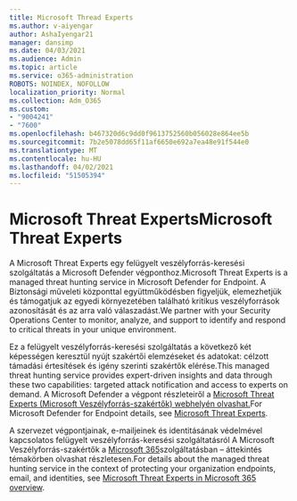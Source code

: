 ```yaml
---
title: Microsoft Thread Experts
ms.author: v-aiyengar
author: AshaIyengar21
manager: dansimp
ms.date: 04/03/2021
ms.audience: Admin
ms.topic: article
ms.service: o365-administration
ROBOTS: NOINDEX, NOFOLLOW
localization_priority: Normal
ms.collection: Adm_O365
ms.custom:
- "9004241"
- "7600"
ms.openlocfilehash: b467320d6c9dd0f9613752560b056028e864ee5b
ms.sourcegitcommit: 7b2e5078dd65f11af6650e692a7ea48e91f544e0
ms.translationtype: MT
ms.contentlocale: hu-HU
ms.lasthandoff: 04/02/2021
ms.locfileid: "51505394"
---
```

# <a name="microsoft-threat-experts"></a><span data-ttu-id="bab3a-102">Microsoft Threat Experts</span><span class="sxs-lookup"><span data-stu-id="bab3a-102">Microsoft Threat Experts</span></span>

<span data-ttu-id="bab3a-103">A Microsoft Threat Experts egy felügyelt veszélyforrás-keresési szolgáltatás a Microsoft Defender végponthoz.</span><span class="sxs-lookup"><span data-stu-id="bab3a-103">Microsoft Threat Experts is a managed threat hunting service in Microsoft Defender for Endpoint.</span></span>  <span data-ttu-id="bab3a-104">A Biztonsági műveleti központtal együttműködésben figyeljük, elemezhetjük és támogatjuk az egyedi környezetében található kritikus veszélyforrások azonosítását és az arra való válaszadást.</span><span class="sxs-lookup"><span data-stu-id="bab3a-104">We partner with your Security Operations Center to monitor, analyze, and support to identify and respond to critical threats in your unique environment.</span></span>

<span data-ttu-id="bab3a-105">Ez a felügyelt veszélyforrás-keresési szolgáltatás a következő két képességen keresztül nyújt szakértői elemzéseket és adatokat: célzott támadási értesítések és igény szerinti szakértők elérése.</span><span class="sxs-lookup"><span data-stu-id="bab3a-105">This managed threat hunting service provides expert-driven insights and data through these two capabilities: targeted attack notification and access to experts on demand.</span></span> <span data-ttu-id="bab3a-106">A Microsoft Defender a végpont részleteiről a [Microsoft Threat Experts (Microsoft Veszélyforrás-szakértők) webhelyén olvashat.]( https://docs.microsoft.com/microsoft-365/security/defender-endpoint/microsoft-threat-experts)</span><span class="sxs-lookup"><span data-stu-id="bab3a-106">For Microsoft Defender for Endpoint details, see [Microsoft Threat Experts]( https://docs.microsoft.com/microsoft-365/security/defender-endpoint/microsoft-threat-experts).</span></span>

<span data-ttu-id="bab3a-107">A szervezet végpontjainak, e-mailjeinek és identitásának védelmével kapcsolatos felügyelt veszélyforrás-keresési szolgáltatásról A Microsoft Veszélyforrás-szakértők a [Microsoft 365](https://docs.microsoft.com/microsoft-365/security/mtp/microsoft-threat-experts?view=o365-worldwide)szolgáltatásban – áttekintés témakörben olvashat részletesen.</span><span class="sxs-lookup"><span data-stu-id="bab3a-107">For details about the managed threat hunting service in the context of protecting your organization endpoints, email, and identities, see [Microsoft Threat Experts in Microsoft 365 overview](https://docs.microsoft.com/microsoft-365/security/mtp/microsoft-threat-experts?view=o365-worldwide).</span></span>
